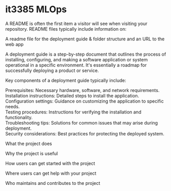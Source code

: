 # it3385 MLOps
 
A README is often the first item a visitor will see when visiting your repository. README files typically include information on:

A readme file for the deployment guide & folder structure and an URL to the
web app

A deployment guide is a step-by-step document that outlines the process of installing, configuring, and making a software application or system operational in a specific environment. It's essentially a roadmap for successfully deploying a product or service.   

Key components of a deployment guide typically include:

Prerequisites: Necessary hardware, software, and network requirements.   <br>
Installation instructions: Detailed steps to install the application.   <br>
Configuration settings: Guidance on customizing the application to specific needs. <br>
Testing procedures: Instructions for verifying the installation and functionality. <br>
Troubleshooting tips: Solutions for common issues that may arise during deployment. <br>
Security considerations: Best practices for protecting the deployed system. <br>

What the project does


Why the project is useful

How users can get started with the project

Where users can get help with your project

Who maintains and contributes to the project
